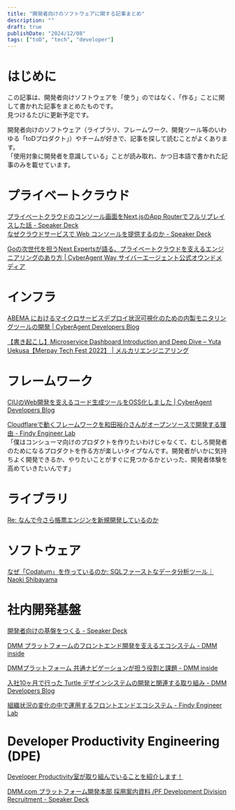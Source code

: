 ```yaml
---
title: "開発者向けのソフトウェアに関する記事まとめ"
description: ""
draft: true
publishDate: "2024/12/08"
tags: ["toD", "tech", "developer"]
---
```


# はじめに

この記事は、開発者向けソフトウェアを「使う」のではなく、「作る」ことに関して書かれた記事をまとめたものです。  
見つけるたびに更新予定です。

開発者向けのソフトウェア（ライブラリ、フレームワーク、開発ツール等のいわゆる「toDプロダクト」）やチームが好きで、記事を探して読むことがよくあります。  
「使用対象に開発者を意識している」ことが読み取れ、かつ日本語で書かれた記事のみを載せています。  

# プライベートクラウド

[プライベートクラウドのコンソール画面をNext.jsのApp Routerでフルリプレイスした話 - Speaker Deck](https://speakerdeck.com/shuta13/puraibetokuraudonokonsoruhua-mian-wonext-dot-jsnoapp-routerdehururipureisusitahua)  
[なぜクラウドサービスで Web コンソールを提供するのか - Speaker Deck](https://speakerdeck.com/shuta13/nazekuraudosabisude-web-konsoruwoti-gong-surunoka)  

[Goの次世代を担うNext Expertsが語る、プライベートクラウドを支えるエンジニアリングのあり方 | CyberAgent Way サイバーエージェント公式オウンドメディア](https://www.cyberagent.co.jp/way/list/detail/id=30621)

# インフラ

[ABEMA におけるマイクロサービスデプロイ状況可視化のための内製モニタリングツールの開発 | CyberAgent Developers Blog](https://developers.cyberagent.co.jp/blog/archives/43884/)

[【書き起こし】Microservice Dashboard Introduction and Deep Dive – Yuta Uekusa【Merpay Tech Fest 2022】 | メルカリエンジニアリング](https://engineering.mercari.com/blog/entry/20221018-mtf2022-day3-4/)

# フレームワーク

[CIUのWeb開発を支えるコード生成ツールをOSS化しました | CyberAgent Developers Blog](https://developers.cyberagent.co.jp/blog/archives/48009/)

[Cloudflareで動くフレームワークを和田裕介さんがオープンソースで開発する理由 - Findy Engineer Lab](https://findy-code.io/engineer-lab/yusukebe)  
「僕はコンシューマ向けのプロダクトを作りたいわけじゃなくて、むしろ開発者のためになるプロダクトを作る方が楽しいタイプなんです。開発者がいかに気持ちよく開発できるか、やりたいことがすぐに見つかるかといった、開発者体験を高めていきたいんです」

# ライブラリ

[Re: なんで今さら帳票エンジンを新規開発しているのか](https://zenn.dev/hand_dot/articles/cf740012273ce8)

# ソフトウェア

 [なぜ「Codatum」を作っているのか: SQLファーストなデータ分析ツール｜Naoki Shibayama](https://note.com/nashibao/n/nd218e75171a7)

# 社内開発基盤

[開発者向けの基盤をつくる - Speaker Deck](https://speakerdeck.com/tcnksm/kai-fa-zhe-xiang-kefalseji-pan-wotukuru)

[DMM プラットフォームのフロントエンド開発を支えるエコシステム - DMM inside](https://inside.dmm.com/articles/dmm-frontend-ecosystem/)

[DMMプラットフォーム 共通ナビゲーションが担う役割と課題 - DMM inside](https://inside.dmm.com/articles/navigation-roles-and-challenges/)

[入社10ヶ月で行った Turtle デザインシステムの開発と関連する取り組み - DMM Developers Blog](https://developersblog.dmm.com/entry/2024/12/02/110000)

[組織状況の変化の中で運用するフロントエンドエコシステム - Findy Engineer Lab](https://findy-code.io/engineer-lab/frontendcon_2)

# Developer Productivity Engineering (DPE)

[Developer Productivity室が取り組んでいることを紹介します！](https://zenn.dev/cadp/articles/276f56094cfff2)

[DMM.com プラットフォーム開発本部 採用案内資料  /PF Development Division Recruitment - Speaker Deck](https://speakerdeck.com/pf_businessdivision/platform-business-division-recruitment)
